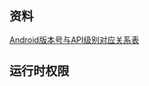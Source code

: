 

## 资料
[Android版本号与API级别对应关系表](https://blog.csdn.net/qq_31841675/article/details/82746616)


## 运行时权限

